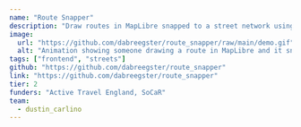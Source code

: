 ```yaml
---
name: "Route Snapper"
description: "Draw routes in MapLibre snapped to a street network using client-side routing"
image:
  url: "https://github.com/dabreegster/route_snapper/raw/main/demo.gif"
  alt: "Animation showing someone drawing a route in MapLibre and it snapping to roads"
tags: ["frontend", "streets"]
github: "https://github.com/dabreegster/route_snapper"
link: "https://github.com/dabreegster/route_snapper"
tier: 2
funders: "Active Travel England, SoCaR"
team:
  - dustin_carlino
---
```

